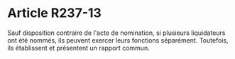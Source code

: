 # Article R237-13

Sauf disposition contraire de l'acte de nomination, si plusieurs liquidateurs ont été nommés, ils peuvent exercer leurs fonctions séparément. Toutefois, ils établissent et présentent un rapport commun.